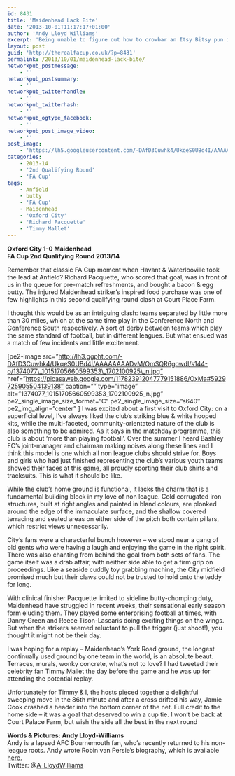 ```yaml
---
id: 8431
title: 'Maidenhead Lack Bite'
date: '2013-10-01T11:17:17+01:00'
author: 'Andy Lloyd Williams'
excerpt: 'Being unable to figure out how to crowbar an Itsy Bitsy pun into our headline, here''s Andy Lloyd Williams from Oxford instead!'
layout: post
guid: 'http://therealfacup.co.uk/?p=8431'
permalink: /2013/10/01/maidenhead-lack-bite/
networkpub_postmessage:
    - ''
networkpub_postsummary:
    - ''
networkpub_twitterhandle:
    - ''
networkpub_twitterhash:
    - ''
networkpub_ogtype_facebook:
    - ''
networkpub_post_image_video:
    - ''
post_image:
    - 'https://lh5.googleusercontent.com/-DAfD3Cuwhk4/UkqeS0UBd4I/AAAAAAAADvM/OmSQR6gowdI/w791-h527-no/1374077_10151705660599353_1702100925_n.jpg'
categories:
    - 2013-14
    - '2nd Qualifying Round'
    - 'FA Cup'
tags:
    - Anfield
    - butty
    - 'FA Cup'
    - Maidenhead
    - 'Oxford City'
    - 'Richard Pacquette'
    - 'Timmy Mallet'
---
```


**Oxford City 1-0 Maidenhead**  
**FA Cup 2nd Qualifying Round 2013/14**

Remember that classic FA Cup moment when Havant &amp; Waterlooville took the lead at Anfield? Richard Pacquette, who scored that goal, was in front of us in the queue for pre-match refreshments, and bought a bacon &amp; egg butty. The injured Maidenhead striker’s inspired food purchase was one of few highlights in this second qualifying round clash at Court Place Farm.

I thought this would be as an intriguing clash: teams separated by little more than 30 miles, which at the same time play in the Conference North and Conference South respectively. A sort of derby between teams which play the same standard of football, but in different leagues. But what ensued was a match of few incidents and little excitement.

\[pe2-image src=”http://lh3.ggpht.com/-DAfD3Cuwhk4/UkqeS0UBd4I/AAAAAAAADvM/OmSQR6gowdI/s144-o/1374077\_10151705660599353\_1702100925\_n.jpg” href=”https://picasaweb.google.com/117823912047779151886/OxMa#5929725905504139138″ caption=”” type=”image” alt=”1374077\_10151705660599353\_1702100925\_n.jpg” pe2\_single\_image\_size\_format=”C” pe2\_single\_image\_size=”s640″ pe2\_img\_align=”center” \] I was excited about a first visit to Oxford City: on a superficial level, I’ve always liked the club’s striking blue &amp; white hooped kits, while the multi-faceted, community-orientated nature of the club is also something to be admired. As it says in the matchday programme, this club is about ‘more than playing football’. Over the summer I heard Bashley FC’s joint-manager and chairman making noises along these lines and I think this model is one which all non league clubs should strive for. Boys and girls who had just finished representing the club’s various youth teams showed their faces at this game, all proudly sporting their club shirts and tracksuits. This is what it should be like.

While the club’s home ground is functional, it lacks the charm that is a fundamental building block in my love of non league. Cold corrugated iron structures, built at right angles and painted in bland colours, are plonked around the edge of the immaculate surface, and the shallow covered terracing and seated areas on either side of the pitch both contain pillars, which restrict views unnecessarily.

City’s fans were a characterful bunch however – we stood near a gang of old gents who were having a laugh and enjoying the game in the right spirit. There was also chanting from behind the goal from both sets of fans. The game itself was a drab affair, with neither side able to get a firm grip on proceedings. Like a seaside cuddly toy grabbing machine, the City midfield promised much but their claws could not be trusted to hold onto the teddy for long.

With clinical finisher Pacquette limited to sideline butty-chomping duty, Maidenhead have struggled in recent weeks, their sensational early season form eluding them. They played some enterprising football at times, with Danny Green and Reece Tison-Lascaris doing exciting things on the wings. But when the strikers seemed reluctant to pull the trigger (just shoot!), you thought it might not be their day.

I was hoping for a replay – Maidenhead’s York Road ground, the longest continually used ground by one team in the world, is an absolute beaut. Terraces, murals, wonky concrete, what’s not to love? I had tweeted their celebrity fan Timmy Mallet the day before the game and he was up for attending the potential replay.

Unfortunately for Timmy &amp; I, the hosts pieced together a delightful sweeping move in the 86th minute and after a cross drifted his way, Jamie Cook crashed a header into the bottom corner of the net. Full credit to the home side – it was a goal that deserved to win a cup tie. I won’t be back at Court Palace Farm, but wish the side all the best in the next round

**Words &amp; Pictures: Andy Lloyd-Williams**  
Andy is a lapsed AFC Bournemouth fan, who’s recently returned to his non-league roots. Andy wrote Robin van Persie’s biography, which is available [here.](http://www.amazon.co.uk/RVP-The-Biography-Robin-Persie/dp/1782194452/ref=sr_1_1?ie=UTF8&qid=1380404835&sr=8-1&keywords=rvp)  
Twitter: @[A\_LloydWilliams](https://twitter.com/A_LloydWilliams)